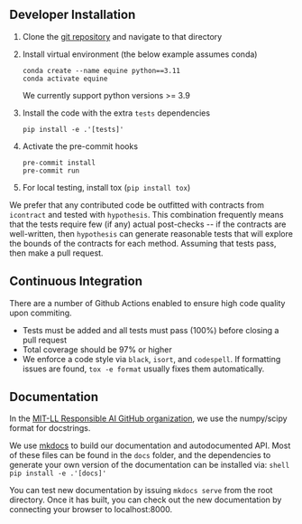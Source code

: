 

## Developer Installation 
1. Clone the [git repository](https://github.com/mit-ll-responsible-ai/equine) and navigate to that directory
    
2. Install virtual environment (the below example assumes conda)

    ```shell
    conda create --name equine python==3.11
    conda activate equine
    ```
    We currently support python versions >= 3.9

3. Install the code with the extra `tests` dependencies

    ```shell
    pip install -e .'[tests]'
    ```

4. Activate the pre-commit hooks
    ```console
    pre-commit install
    pre-commit run
    ```

5. For local testing, install tox (`pip install tox`)


We prefer that any contributed code be outfitted with contracts from `icontract` and tested with `hypothesis`. 
This combination frequently means that the tests require few (if any) actual post-checks -- if the contracts are
well-written, then `hypothesis` can generate reasonable tests that will explore the bounds of the contracts
for each method.  Assuming that tests pass, then make a pull request. 

## Continuous Integration
There are a number of Github Actions enabled to ensure high code quality upon commiting. 
* Tests must be added and all tests must pass (100%) before closing a pull request
* Total coverage should be 97% or higher
* We enforce a code style via `black`, `isort`, and `codespell`. If formatting issues are found, `tox -e format` usually fixes them automatically.

## Documentation
In the [MIT-LL Responsible AI GitHub organization](https://github.com/mit-ll-responsible-ai), we use the numpy/scipy format for docstrings.

We use [mkdocs](https://www.mkdocs.org) to build our documentation and autodocumented API. 
Most of these files can be found in the `docs` folder, and the dependencies to generate
your own version of the documentation can be installed via:
    ```shell
    pip install -e .'[docs]'
    ```

You can test new documentation by issuing `mkdocs serve` from the root directory. Once
it has built, you can check out the new documentation by connecting your browser to localhost:8000.
